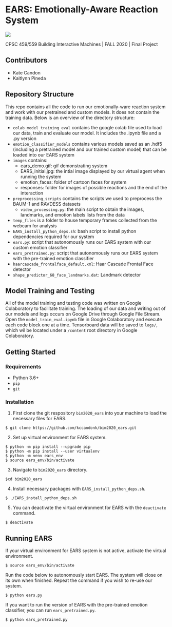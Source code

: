 # EARS: Emotionally-Aware Reaction System

![](images/ears_demo.gif)

CPSC 459/559 Building Interactive Machines | FALL 2020 | Final Project

## Contributors
- Kate Candon
- Kaitlynn Pineda

## Repository Structure

This repo contains all the code to run our emotionally-ware reaction system and work with our pretrained and custom models. It does not contain the training data. Below is an overview of the directory structure: 

* ``colab_model_training_eval`` contains the google colab file used to load our data, train and evaluate our model. It includes the .ipynb file and a .py version 
* ``emotion_classifier_models`` contains various models saved as an .hdf5 (including a pretrained model and our trained custom model) that can be loaded into our EARS system
* ``images`` contains: 
   * ears_demo.gif: gif demonstrating system
   * EARS_initial.jpg: the intial image displayed by our virtual agent when running the system
   * emotion_faces: folder of cartoon faces for system
   * responses: folder for images of possible reactions and the end of the interaction
* ``preprocessing_scripts`` contains the scripts we used to preprocess the BAUM-1 and RAVDESS datasets
   * ``video_processing.py``: the main script to obtain the images, landmarks, and emotion labels lists from the data
* ``temp_files`` is a folder to house temporary frames collected from the webcam for analysis
* ``EARS_install_python_deps.sh``: bash script to install python dependencies required for our system
* ``ears.py``: script that autonomously runs our EARS system with our custom emotion classifier
* ``ears_pretrained.py``: script that autonomously runs our EARS system with the pre-trained emotion classifier
* ``haarcascade_frontalface_default.xml``: Haar Cascade Frontal Face detector
* ``shape_predictor_68_face_landmarks.dat``: Landmark detector

## Model Training and Testing
All of the model training and testing code was written on Google Colaboratory to facilitate training. The loading of our data and writing out of our models and logs occurs on Google Drive through Google File Stream. Open the ``model_train_eval.ipynb`` file in Google Colaboratory and execute each code block one at a time. Tensorboard data will be saved to ``logs/``, which wil be located under a ``/content`` root directory in Google Colaboratory.

## Getting Started

### Requirements
* Python 3.6+
* ```pip```
* ```git```

### Installation
1. First clone the git respository ```bim2020_ears``` into your machine to load the necessary files for EARS.
```
$ git clone https://github.com/kccandonk/bim2020_ears.git
```
2. Set up virtual environment for EARS system.
```
$ python -m pip install --upgrade pip
$ python -m pip install --user virtualenv
$ python -m venv ears_env
$ source ears_env/bin/activate
```
3. Navigate to ```bim2020_ears``` directory.
```
$cd bim2020_ears
```
4. Install necessary packages with ```EARS_install_python_deps.sh```.
```
$ ./EARS_install_python_deps.sh
```
5. You can deactivate the virtual environment for EARS with the ```deactivate``` command.
```
$ deactivate
```

## Running EARS
If your virtual environment for EARS system is not active, activate the virtual environment.
```
$ source ears_env/bin/activate
```
Run the code below to autonomously start EARS. The system will close on its own when finished. Repeat the command if you wish to re-use our system.
```
$ python ears.py
```
If you want to run the version of EARS with the pre-trained emotion classifier, you can run ```ears_pretrained.py```.
```
$ python ears_pretrained.py
```
